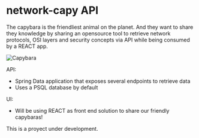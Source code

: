 # network-capy API

The capybara is the friendliest animal on the planet. 
And they want to share they knowledge by sharing an opensource tool to retrieve network protocols,
OSI layers and security concepts via API while being consumed by a REACT app. 


![Capybara](https://i.dailymail.co.uk/i/pix/2017/07/04/10/4203D62400000578-0-image-a-49_1499161248619.jpg)



API: 
 - Spring Data application that exposes several endpoints to retrieve data
 - Uses a PSQL database by default

UI:
- Will be using REACT as front end solution to share our friendly capybaras!



This is a proyect under development.
